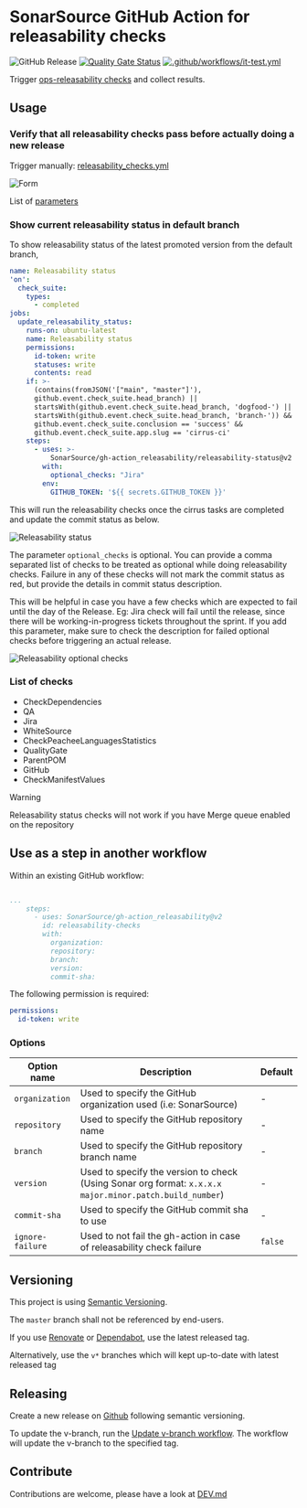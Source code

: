 # SonarSource GitHub Action for releasability checks

![GitHub Release](https://img.shields.io/github/v/release/SonarSource/gh-action_releasability)
[![Quality Gate Status](https://sonarcloud.io/api/project_badges/measure?project=SonarSource_gh-action_releasability&metric=alert_status)](https://sonarcloud.io/summary/new_code?id=SonarSource_gh-action_releasability)
[![.github/workflows/it-test.yml](https://github.com/SonarSource/gh-action_releasability/actions/workflows/it-test.yml/badge.svg)](https://github.com/SonarSource/gh-action_releasability/actions/workflows/it-test.yml)

Trigger [ops-releasability checks](https://github.com/SonarSource/ops-releasability) and collect results.

## Usage

### Verify that all releasability checks pass before actually doing a new release

Trigger manually:
[releasability_checks.yml](https://github.com/SonarSource/gh-action_releasability/actions/workflows/releasability_checks.yml)

![Form](doc/assets/releasability_checks_workflow_dispatch.png)

List of [parameters](#options)

### Show current releasability status in default branch

To show releasability status of the latest promoted version from the default branch,

```yaml
name: Releasability status
'on':
  check_suite:
    types:
      - completed
jobs:
  update_releasability_status:
    runs-on: ubuntu-latest
    name: Releasability status
    permissions:
      id-token: write
      statuses: write
      contents: read
    if: >-
      (contains(fromJSON('["main", "master"]'),
      github.event.check_suite.head_branch) ||
      startsWith(github.event.check_suite.head_branch, 'dogfood-') ||
      startsWith(github.event.check_suite.head_branch, 'branch-')) &&
      github.event.check_suite.conclusion == 'success' &&
      github.event.check_suite.app.slug == 'cirrus-ci'
    steps:
      - uses: >-
          SonarSource/gh-action_releasability/releasability-status@v2
        with:
          optional_checks: "Jira"
        env:
          GITHUB_TOKEN: '${{ secrets.GITHUB_TOKEN }}'
```

This will run the releasability checks once the cirrus tasks are completed and update the commit status as below.

![Releasability status](doc/assets/releasability_status.png)

The parameter `optional_checks` is optional. You can provide a comma separated list of checks to be treated as
optional while doing releasability checks. Failure in any of these checks will not mark the commit status as red,
but provide the details in commit status description.

This will be helpful in case you have a few checks which are expected to fail until the day of the Release.
Eg: Jira check will fail until the release, since there will be working-in-progress tickets throughout the sprint.
If you add this parameter, make sure to check the description for failed optional checks before triggering an actual release.

![Releasability optional checks](doc/assets/releasability_optional.png)

### List of checks

* CheckDependencies
* QA
* Jira
* WhiteSource
* CheckPeacheeLanguagesStatistics
* QualityGate
* ParentPOM
* GitHub
* CheckManifestValues

> [!WARNING]
> Releasability status checks will not work if you have Merge queue enabled on the repository

## Use as a step in another workflow

Within an existing GitHub workflow:

```yaml

...
    steps:
      - uses: SonarSource/gh-action_releasability@v2
        id: releasability-checks
        with:
          organization:
          repository:
          branch:
          version:
          commit-sha:
```

The following permission is required:

```yaml
permissions:
  id-token: write
```

### Options

| Option name      | Description                                                                                             | Default |
|------------------|---------------------------------------------------------------------------------------------------------|---------|
| `organization`   | Used to specify the GitHub organization used (i.e: SonarSource)                                         | -       |
| `repository`     | Used to specify the GitHub repository name                                                              | -       |
| `branch`         | Used to specify the GitHub repository branch name                                                       | -       |
| `version`        | Used to specify the version to check (Using Sonar org format: `x.x.x.x` `major.minor.patch.build_number`) | -       |
| `commit-sha`     | Used to specify the GitHub commit sha to use                                                            | -       |
| `ignore-failure` | Used to not fail the gh-action in case of releasability check failure                                   | `false` |

## Versioning

This project is using [Semantic Versioning](https://semver.org/).

The `master` branch shall not be referenced by end-users.

If you use [Renovate](https://docs.renovatebot.com/) or [Dependabot](https://docs.github.com/en/code-security/dependabot),
use the latest released tag.

Alternatively, use the `v*` branches which will kept up-to-date with latest released tag

## Releasing

Create a new release on [Github](https://github.com/SonarSource/gh-action_releasability/releases)
following semantic versioning.

To update the v-branch,
run the [Update v-branch workflow](https://github.com/SonarSource/gh-action_releasability/actions/workflows/update-v-branch.yml).
The workflow will update the v-branch to the specified tag.

## Contribute

Contributions are welcome, please have a look at [DEV.md](./DEV.md)
